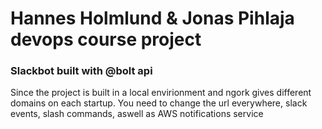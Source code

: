 # Hannes Holmlund & Jonas Pihlaja devops course project
### Slackbot built with @bolt api
Since the project is built in a local envirionment and ngork gives different domains on each startup. You need to change the url everywhere, slack events, slash commands, aswell as AWS notifications service
